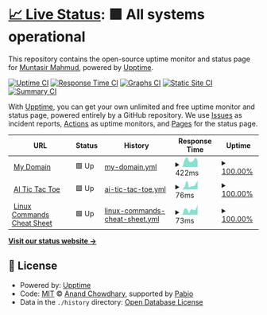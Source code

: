# [📈 Live Status](https://muntasirmahmud.me): <!--live status--> **🟩 All systems operational**

This repository contains the open-source uptime monitor and status page for [Muntasir Mahmud](https://sites.google.com/view/muntasirmahmud/), powered by [Upptime](https://github.com/upptime/upptime).

[![Uptime CI](https://github.com/MuntasirSZN/upptime-monitoring/workflows/Uptime%20CI/badge.svg)](https://github.com/MuntasirSZN/upptime-monitoring/actions?query=workflow%3A%22Uptime+CI%22)
[![Response Time CI](https://github.com/MuntasirSZN/upptime-monitoring/workflows/Response%20Time%20CI/badge.svg)](https://github.com/MuntasirSZN/upptime-monitoring/actions?query=workflow%3A%22Response+Time+CI%22)
[![Graphs CI](https://github.com/MuntasirSZN/upptime-monitoring/workflows/Graphs%20CI/badge.svg)](https://github.com/MuntasirSZN/upptime-monitoring/actions?query=workflow%3A%22Graphs+CI%22)
[![Static Site CI](https://github.com/MuntasirSZN/upptime-monitoring/workflows/Static%20Site%20CI/badge.svg)](https://github.com/MuntasirSZN/upptime-monitoring/actions?query=workflow%3A%22Static+Site+CI%22)
[![Summary CI](https://github.com/MuntasirSZN/upptime-monitoring/workflows/Summary%20CI/badge.svg)](https://github.com/MuntasirSZN/upptime-monitoring/actions?query=workflow%3A%22Summary+CI%22)

With [Upptime](https://upptime.js.org), you can get your own unlimited and free uptime monitor and status page, powered entirely by a GitHub repository. We use [Issues](https://github.com/MuntasirSZN/upptime-monitoring/issues) as incident reports, [Actions](https://github.com/MuntasirSZN/upptime-monitoring/actions) as uptime monitors, and [Pages](https://muntasirmahmud.me) for the status page.

<!--start: status pages-->
<!-- This summary is generated by Upptime (https://github.com/upptime/upptime) -->
<!-- Do not edit this manually, your changes will be overwritten -->
<!-- prettier-ignore -->
| URL | Status | History | Response Time | Uptime |
| --- | ------ | ------- | ------------- | ------ |
| <img alt="" src="https://icons.duckduckgo.com/ip3/muntasirmahmud.me.ico" height="13"> [My Domain](https://muntasirmahmud.me/) | 🟩 Up | [my-domain.yml](https://github.com/MuntasirSZN/upptime-monitoring/commits/HEAD/history/my-domain.yml) | <details><summary><img alt="Response time graph" src="./graphs/my-domain/response-time-week.png" height="20"> 422ms</summary><br><a href="https://status.muntasirmahmud.me/history/my-domain"><img alt="Response time 285" src="https://img.shields.io/endpoint?url=https%3A%2F%2Fraw.githubusercontent.com%2FMuntasirSZN%2Fupptime-monitoring%2FHEAD%2Fapi%2Fmy-domain%2Fresponse-time.json"></a><br><a href="https://status.muntasirmahmud.me/history/my-domain"><img alt="24-hour response time 473" src="https://img.shields.io/endpoint?url=https%3A%2F%2Fraw.githubusercontent.com%2FMuntasirSZN%2Fupptime-monitoring%2FHEAD%2Fapi%2Fmy-domain%2Fresponse-time-day.json"></a><br><a href="https://status.muntasirmahmud.me/history/my-domain"><img alt="7-day response time 422" src="https://img.shields.io/endpoint?url=https%3A%2F%2Fraw.githubusercontent.com%2FMuntasirSZN%2Fupptime-monitoring%2FHEAD%2Fapi%2Fmy-domain%2Fresponse-time-week.json"></a><br><a href="https://status.muntasirmahmud.me/history/my-domain"><img alt="30-day response time 285" src="https://img.shields.io/endpoint?url=https%3A%2F%2Fraw.githubusercontent.com%2FMuntasirSZN%2Fupptime-monitoring%2FHEAD%2Fapi%2Fmy-domain%2Fresponse-time-month.json"></a><br><a href="https://status.muntasirmahmud.me/history/my-domain"><img alt="1-year response time 285" src="https://img.shields.io/endpoint?url=https%3A%2F%2Fraw.githubusercontent.com%2FMuntasirSZN%2Fupptime-monitoring%2FHEAD%2Fapi%2Fmy-domain%2Fresponse-time-year.json"></a></details> | <details><summary><a href="https://status.muntasirmahmud.me/history/my-domain">100.00%</a></summary><a href="https://status.muntasirmahmud.me/history/my-domain"><img alt="All-time uptime 100.00%" src="https://img.shields.io/endpoint?url=https%3A%2F%2Fraw.githubusercontent.com%2FMuntasirSZN%2Fupptime-monitoring%2FHEAD%2Fapi%2Fmy-domain%2Fuptime.json"></a><br><a href="https://status.muntasirmahmud.me/history/my-domain"><img alt="24-hour uptime 100.00%" src="https://img.shields.io/endpoint?url=https%3A%2F%2Fraw.githubusercontent.com%2FMuntasirSZN%2Fupptime-monitoring%2FHEAD%2Fapi%2Fmy-domain%2Fuptime-day.json"></a><br><a href="https://status.muntasirmahmud.me/history/my-domain"><img alt="7-day uptime 100.00%" src="https://img.shields.io/endpoint?url=https%3A%2F%2Fraw.githubusercontent.com%2FMuntasirSZN%2Fupptime-monitoring%2FHEAD%2Fapi%2Fmy-domain%2Fuptime-week.json"></a><br><a href="https://status.muntasirmahmud.me/history/my-domain"><img alt="30-day uptime 100.00%" src="https://img.shields.io/endpoint?url=https%3A%2F%2Fraw.githubusercontent.com%2FMuntasirSZN%2Fupptime-monitoring%2FHEAD%2Fapi%2Fmy-domain%2Fuptime-month.json"></a><br><a href="https://status.muntasirmahmud.me/history/my-domain"><img alt="1-year uptime 100.00%" src="https://img.shields.io/endpoint?url=https%3A%2F%2Fraw.githubusercontent.com%2FMuntasirSZN%2Fupptime-monitoring%2FHEAD%2Fapi%2Fmy-domain%2Fuptime-year.json"></a></details>
| <img alt="" src="https://icons.duckduckgo.com/ip3/muntasirmahmud.me.ico" height="13"> [AI Tic Tac Toe](https://muntasirmahmud.me/AiTicTacToe/) | 🟩 Up | [ai-tic-tac-toe.yml](https://github.com/MuntasirSZN/upptime-monitoring/commits/HEAD/history/ai-tic-tac-toe.yml) | <details><summary><img alt="Response time graph" src="./graphs/ai-tic-tac-toe/response-time-week.png" height="20"> 76ms</summary><br><a href="https://status.muntasirmahmud.me/history/ai-tic-tac-toe"><img alt="Response time 77" src="https://img.shields.io/endpoint?url=https%3A%2F%2Fraw.githubusercontent.com%2FMuntasirSZN%2Fupptime-monitoring%2FHEAD%2Fapi%2Fai-tic-tac-toe%2Fresponse-time.json"></a><br><a href="https://status.muntasirmahmud.me/history/ai-tic-tac-toe"><img alt="24-hour response time 291" src="https://img.shields.io/endpoint?url=https%3A%2F%2Fraw.githubusercontent.com%2FMuntasirSZN%2Fupptime-monitoring%2FHEAD%2Fapi%2Fai-tic-tac-toe%2Fresponse-time-day.json"></a><br><a href="https://status.muntasirmahmud.me/history/ai-tic-tac-toe"><img alt="7-day response time 76" src="https://img.shields.io/endpoint?url=https%3A%2F%2Fraw.githubusercontent.com%2FMuntasirSZN%2Fupptime-monitoring%2FHEAD%2Fapi%2Fai-tic-tac-toe%2Fresponse-time-week.json"></a><br><a href="https://status.muntasirmahmud.me/history/ai-tic-tac-toe"><img alt="30-day response time 77" src="https://img.shields.io/endpoint?url=https%3A%2F%2Fraw.githubusercontent.com%2FMuntasirSZN%2Fupptime-monitoring%2FHEAD%2Fapi%2Fai-tic-tac-toe%2Fresponse-time-month.json"></a><br><a href="https://status.muntasirmahmud.me/history/ai-tic-tac-toe"><img alt="1-year response time 77" src="https://img.shields.io/endpoint?url=https%3A%2F%2Fraw.githubusercontent.com%2FMuntasirSZN%2Fupptime-monitoring%2FHEAD%2Fapi%2Fai-tic-tac-toe%2Fresponse-time-year.json"></a></details> | <details><summary><a href="https://status.muntasirmahmud.me/history/ai-tic-tac-toe">100.00%</a></summary><a href="https://status.muntasirmahmud.me/history/ai-tic-tac-toe"><img alt="All-time uptime 100.00%" src="https://img.shields.io/endpoint?url=https%3A%2F%2Fraw.githubusercontent.com%2FMuntasirSZN%2Fupptime-monitoring%2FHEAD%2Fapi%2Fai-tic-tac-toe%2Fuptime.json"></a><br><a href="https://status.muntasirmahmud.me/history/ai-tic-tac-toe"><img alt="24-hour uptime 100.00%" src="https://img.shields.io/endpoint?url=https%3A%2F%2Fraw.githubusercontent.com%2FMuntasirSZN%2Fupptime-monitoring%2FHEAD%2Fapi%2Fai-tic-tac-toe%2Fuptime-day.json"></a><br><a href="https://status.muntasirmahmud.me/history/ai-tic-tac-toe"><img alt="7-day uptime 100.00%" src="https://img.shields.io/endpoint?url=https%3A%2F%2Fraw.githubusercontent.com%2FMuntasirSZN%2Fupptime-monitoring%2FHEAD%2Fapi%2Fai-tic-tac-toe%2Fuptime-week.json"></a><br><a href="https://status.muntasirmahmud.me/history/ai-tic-tac-toe"><img alt="30-day uptime 100.00%" src="https://img.shields.io/endpoint?url=https%3A%2F%2Fraw.githubusercontent.com%2FMuntasirSZN%2Fupptime-monitoring%2FHEAD%2Fapi%2Fai-tic-tac-toe%2Fuptime-month.json"></a><br><a href="https://status.muntasirmahmud.me/history/ai-tic-tac-toe"><img alt="1-year uptime 100.00%" src="https://img.shields.io/endpoint?url=https%3A%2F%2Fraw.githubusercontent.com%2FMuntasirSZN%2Fupptime-monitoring%2FHEAD%2Fapi%2Fai-tic-tac-toe%2Fuptime-year.json"></a></details>
| <img alt="" src="https://icons.duckduckgo.com/ip3/muntasirmahmud.me.ico" height="13"> [Linux Commands Cheat Sheet](https://muntasirmahmud.me/LinuxCommandsCheatSheet) | 🟩 Up | [linux-commands-cheat-sheet.yml](https://github.com/MuntasirSZN/upptime-monitoring/commits/HEAD/history/linux-commands-cheat-sheet.yml) | <details><summary><img alt="Response time graph" src="./graphs/linux-commands-cheat-sheet/response-time-week.png" height="20"> 73ms</summary><br><a href="https://status.muntasirmahmud.me/history/linux-commands-cheat-sheet"><img alt="Response time 87" src="https://img.shields.io/endpoint?url=https%3A%2F%2Fraw.githubusercontent.com%2FMuntasirSZN%2Fupptime-monitoring%2FHEAD%2Fapi%2Flinux-commands-cheat-sheet%2Fresponse-time.json"></a><br><a href="https://status.muntasirmahmud.me/history/linux-commands-cheat-sheet"><img alt="24-hour response time 226" src="https://img.shields.io/endpoint?url=https%3A%2F%2Fraw.githubusercontent.com%2FMuntasirSZN%2Fupptime-monitoring%2FHEAD%2Fapi%2Flinux-commands-cheat-sheet%2Fresponse-time-day.json"></a><br><a href="https://status.muntasirmahmud.me/history/linux-commands-cheat-sheet"><img alt="7-day response time 73" src="https://img.shields.io/endpoint?url=https%3A%2F%2Fraw.githubusercontent.com%2FMuntasirSZN%2Fupptime-monitoring%2FHEAD%2Fapi%2Flinux-commands-cheat-sheet%2Fresponse-time-week.json"></a><br><a href="https://status.muntasirmahmud.me/history/linux-commands-cheat-sheet"><img alt="30-day response time 87" src="https://img.shields.io/endpoint?url=https%3A%2F%2Fraw.githubusercontent.com%2FMuntasirSZN%2Fupptime-monitoring%2FHEAD%2Fapi%2Flinux-commands-cheat-sheet%2Fresponse-time-month.json"></a><br><a href="https://status.muntasirmahmud.me/history/linux-commands-cheat-sheet"><img alt="1-year response time 87" src="https://img.shields.io/endpoint?url=https%3A%2F%2Fraw.githubusercontent.com%2FMuntasirSZN%2Fupptime-monitoring%2FHEAD%2Fapi%2Flinux-commands-cheat-sheet%2Fresponse-time-year.json"></a></details> | <details><summary><a href="https://status.muntasirmahmud.me/history/linux-commands-cheat-sheet">100.00%</a></summary><a href="https://status.muntasirmahmud.me/history/linux-commands-cheat-sheet"><img alt="All-time uptime 100.00%" src="https://img.shields.io/endpoint?url=https%3A%2F%2Fraw.githubusercontent.com%2FMuntasirSZN%2Fupptime-monitoring%2FHEAD%2Fapi%2Flinux-commands-cheat-sheet%2Fuptime.json"></a><br><a href="https://status.muntasirmahmud.me/history/linux-commands-cheat-sheet"><img alt="24-hour uptime 100.00%" src="https://img.shields.io/endpoint?url=https%3A%2F%2Fraw.githubusercontent.com%2FMuntasirSZN%2Fupptime-monitoring%2FHEAD%2Fapi%2Flinux-commands-cheat-sheet%2Fuptime-day.json"></a><br><a href="https://status.muntasirmahmud.me/history/linux-commands-cheat-sheet"><img alt="7-day uptime 100.00%" src="https://img.shields.io/endpoint?url=https%3A%2F%2Fraw.githubusercontent.com%2FMuntasirSZN%2Fupptime-monitoring%2FHEAD%2Fapi%2Flinux-commands-cheat-sheet%2Fuptime-week.json"></a><br><a href="https://status.muntasirmahmud.me/history/linux-commands-cheat-sheet"><img alt="30-day uptime 100.00%" src="https://img.shields.io/endpoint?url=https%3A%2F%2Fraw.githubusercontent.com%2FMuntasirSZN%2Fupptime-monitoring%2FHEAD%2Fapi%2Flinux-commands-cheat-sheet%2Fuptime-month.json"></a><br><a href="https://status.muntasirmahmud.me/history/linux-commands-cheat-sheet"><img alt="1-year uptime 100.00%" src="https://img.shields.io/endpoint?url=https%3A%2F%2Fraw.githubusercontent.com%2FMuntasirSZN%2Fupptime-monitoring%2FHEAD%2Fapi%2Flinux-commands-cheat-sheet%2Fuptime-year.json"></a></details>

<!--end: status pages-->

[**Visit our status website →**](http://muntasirmahmud.me/upptime-monitoring/)

## 📄 License

- Powered by: [Upptime](https://github.com/upptime/upptime)
- Code: [MIT](./LICENSE) © [Anand Chowdhary](https://anandchowdhary.com), supported by [Pabio](https://pabio.com)
- Data in the `./history` directory: [Open Database License](https://opendatacommons.org/licenses/odbl/1-0/)
